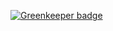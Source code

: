 
[![Greenkeeper badge](https://badges.greenkeeper.io/laujonat/itp405-spring2015-mvc.svg)](https://greenkeeper.io/)
